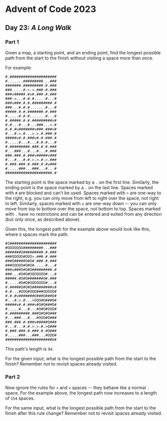 # Advent of Code 2023
## Day 23: *A Long Walk*

### Part 1

Given a map, a starting point, and an ending point, find the longest possible path from the start to the finish without visiting a space more than once.

For example:
```
#.#####################
#.......#########...###
#######.#########.#.###
###.....#.>.>.###.#.###
###v#####.#v#.###.#.###
###.>...#.#.#.....#...#
###v###.#.#.#########.#
###...#.#.#.......#...#
#####.#.#.#######.#.###
#.....#.#.#.......#...#
#.#####.#.#.#########v#
#.#...#...#...###...>.#
#.#.#v#######v###.###v#
#...#.>.#...>.>.#.###.#
#####v#.#.###v#.#.###.#
#.....#...#...#.#.#...#
#.#########.###.#.#.###
#...###...#...#...#.###
###.###.#.###v#####v###
#...#...#.#.>.>.#.>.###
#.###.###.#.###.#.#v###
#.....###...###...#...#
#####################.#
```

The starting point is the space marked by a `.` on the first line. Similarly, the ending point is the space marked by a `.` on the last line. Spaces marked with `#` are blocked and can't be used. Spaces marked with `>` are one-way to the right, e.g. you can only move from left to right over the space, not right to left. Similarly, spaces marked with `v` are one-way down -- you can only move from top to bottom over the space, not bottom to top. Spaces marked with `.` have no restrictions and can be entered and exited from any direction (but only once, as described above).

Given this, the longest path for the example above would look like this, where `O` spaces mark the path.
```
#S#####################
#OOOOOOO#########...###
#######O#########.#.###
###OOOOO#OOO>.###.#.###
###O#####O#O#.###.#.###
###OOOOO#O#O#.....#...#
###v###O#O#O#########.#
###...#O#O#OOOOOOO#...#
#####.#O#O#######O#.###
#.....#O#O#OOOOOOO#...#
#.#####O#O#O#########v#
#.#...#OOO#OOO###OOOOO#
#.#.#v#######O###O###O#
#...#.>.#...>OOO#O###O#
#####v#.#.###v#O#O###O#
#.....#...#...#O#O#OOO#
#.#########.###O#O#O###
#...###...#...#OOO#O###
###.###.#.###v#####O###
#...#...#.#.>.>.#.>O###
#.###.###.#.###.#.#O###
#.....###...###...#OOO#
#####################O#
```

This path's length is `94`.

For the given input, what is the longest possible path from the start to the finish? Remember not to revisit spaces already visited.

### Part 2

Now ignore the rules for `>` and `v` spaces -- they behave like a normal `.` space. For the example above, the longest path now increases to a length of `154` spaces.

For the same input, what is the longest possible path from the start to the finish after this rule change? Remember not to revisit spaces already visited.